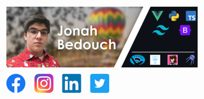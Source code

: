 [![Header](https://raw.githubusercontent.com/jonahbedouch/jonahbedouch/main/images/github%20banner.png "Header")](https://bedouch.net)

[![Facebook](https://raw.githubusercontent.com/jonahbedouch/jonahbedouch/main/images/facebook.png "Facebook")](https://facebook.com/Jonahahahahah)&nbsp;&nbsp;&nbsp;&nbsp;&nbsp;
[![Instagram](https://raw.githubusercontent.com/jonahbedouch/jonahbedouch/main/images/instagram.png "Instagram")](https://instagram.com/Jonahahahahah)&nbsp;&nbsp;&nbsp;&nbsp;&nbsp;
[![LinkedIn](https://raw.githubusercontent.com/jonahbedouch/jonahbedouch/main/images/linkedin.png "LinkedIn")](https://www.linkedin.com/in/jonahbedouch/)&nbsp;&nbsp;&nbsp;&nbsp;&nbsp;
[![Twitter](https://raw.githubusercontent.com/jonahbedouch/jonahbedouch/main/images/twitter.png "Twitter")](https://twitter.com/Jonahahahahah)&nbsp;&nbsp;&nbsp;&nbsp;&nbsp;
